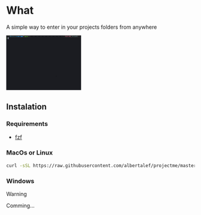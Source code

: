 # What

A simple way to enter in your projects folders from anywhere

![](demo.gif)

Instalation
------------
### Requirements
- [fzf](https://github.com/junegunn/fzf)

### MacOs or Linux
```sh
curl -sSL https://raw.githubusercontent.com/albertalef/projectme/master/install.sh | sh
```

### Windows
> [!WARNING]
> Comming...
